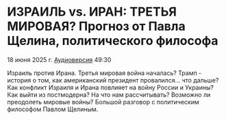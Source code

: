 # ИЗРАИЛЬ vs. ИРАН: ТРЕТЬЯ МИРОВАЯ? Прогноз от Павла Щелина, политического философа

18 июня 2025 г. [Аудиоверсия](https://www.youtube.com/watch?v=wBZ86epOMI0) 49:30

Израиль против Ирана.
Третья мировая война началась?
Трамп - история о том, как американский президент провалился... что дальше?
Как конфликт Израиля и Ирана повлияет на войну России и Украины?
Как выйти из постмодерна?
На что нам рассчитывать?
Возможно ли преодолеть мировые войны?
Большой разговор с политическим философом Павлом Щелиным.

